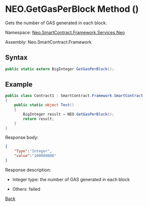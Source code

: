 # NEO.GetGasPerBlock Method ()

Gets the number of GAS generated in each block.

Namespace: [Neo.SmartContract.Framework.Services.Neo](../../neo.md)

Assembly: Neo.SmartContract.Framework

## Syntax

```c#
public static extern BigInteger GetGasPerBlock();
```

## Example

```c#
public class Contract1 : SmartContract.Framework.SmartContract
{
    public static object Test()
    {
        BigInteger result = NEO.GetGasPerBlock();
        return result;
    }
}
```

Response body:

```json
{
	"Type":"Integer",
	"value":"100000000"
}
```

Response description:

- Integer type: the number of GAS generated in each block

- Others: failed

[Back](../Neo.md)